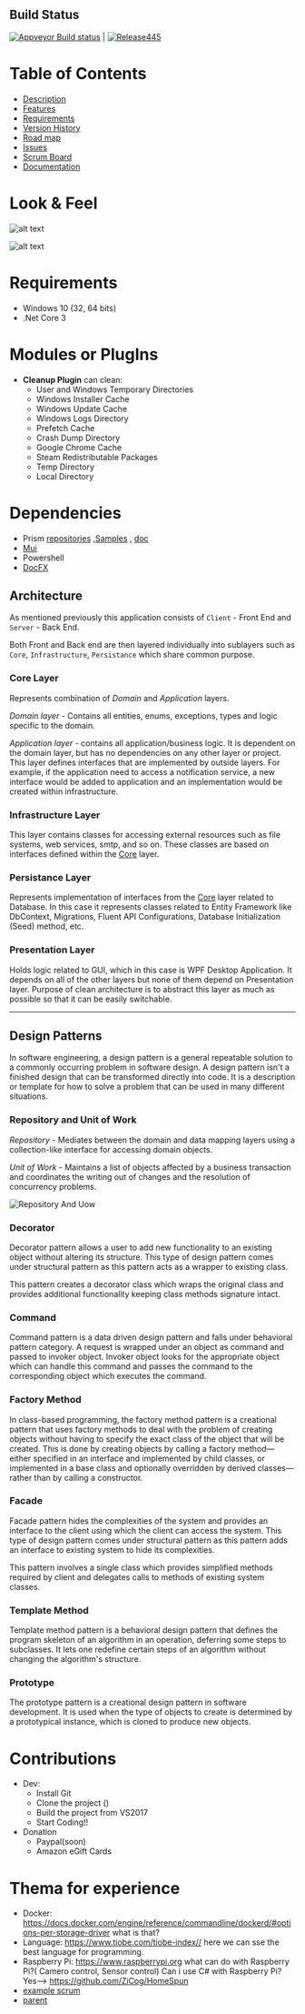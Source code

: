## Build Status

 [![Appveyor Build status](https://ci.appveyor.com/api/projects/status/t7p3ywv3msu5ahl7/branch/develop?svg=true)](https://ci.appveyor.com/project/Ghislain1/zoeprog) |  [![Release445](https://img.shields.io/github/release/firstfloorsoftware/mui.svg)](https://github.com/Ghislain1/ZoeProg/releases/tag/v0.2-alpha)



# Table of Contents
  - [Description](https://github.com/Ghislain1/ZoeProg/wiki)
  - [Features](https://github.com/Ghislain1/ZoeProg/wiki)
  - [Requirements](https://github.com/Ghislain1/ZoeProg/wiki)
  - [Version History](https://github.com/Ghislain1/ZoeProg/wiki)
  - [Road map](https://github.com/Ghislain1/ZoeProg/wiki)
  - [Issues](https://github.com/Ghislain1/ZoeProg/issues)
  - [Scrum Board](https://github.com/Ghislain1/ZoeProg/projects/1)
  - [Documentation](https://ghislain1.github.io/ZoeProg/api/index.html)

# Look & Feel

![alt text](https://github.com/Ghislain1/ZoeProg/blob/master/docDev/imgs/1.JPG)

![alt text](https://github.com/Ghislain1/ZoeProg/blob/master/docDev/imgs/2.JPG)
 

# Requirements
- Windows  10 (32, 64 bits)
- .Net Core 3

# Modules or PlugIns
- <b>Cleanup Plugin</b> can clean:
  + User and Windows Temporary Directories
  + Windows Installer Cache
  + Windows Update Cache
  + Windows Logs Directory
  + Prefetch Cache
  + Crash Dump Directory
  + Google Chrome Cache
  + Steam Redistributable Packages
  + Temp Directory
  + Local Directory
  
  
# Dependencies
- Prism [repositories](https://github.com/PrismLibrary/Prism) ,[Samples](https://github.com/PrismLibrary/Prism-Samples-Wpf) , [doc](http://prismlibrary.github.io/docs/)
- [Mui](https://github.com/firstfloorsoftware/mui/wiki)
- Powershell
- [DocFX](https://dotnet.github.io/docfx/tutorial/intro_template.html)

## Architecture

As mentioned previously this application consists of `Client` - Front End and `Server` - Back End. 

Both Front and Back end are then layered individually into sublayers such as `Core`, `Infrastructure`, `Persistance` which share common purpose.

### Core Layer

Represents combination of *Domain* and *Application* layers. 

*Domain layer* - Contains all entities, enums, exceptions, types and logic specific to the domain.

*Application layer* - contains all application/business logic. It is dependent on the domain layer, but has no dependencies on any other layer or project. This layer defines interfaces that are implemented by outside layers. For example, if the application need to access a notification service, a new interface would be added to application and an implementation would be created within infrastructure.

### Infrastructure Layer

This layer contains classes for accessing external resources such as file systems, web services, smtp, and so on. These classes are based on interfaces defined within the [Core](#core-layer) layer.

### Persistance Layer

Represents implementation of interfaces from the [Core](#core-layer) layer related to Database. 
In this case it represents classes related to Entity Framework like DbContext, Migrations, Fluent API Configurations, Database Initialization (Seed) method, etc.


### Presentation Layer

Holds logic related to GUI, which in this case is WPF Desktop Application. It depends on all of the other layers but none of them depend on Presentation layer. Purpose of clean architecture is to abstract this layer as much as possible so that it can be easily switchable.

---

## Design Patterns

In software engineering, a design pattern is a general repeatable solution to a commonly occurring problem in software design. A design pattern isn't a finished design that can be transformed directly into code. It is a description or template for how to solve a problem that can be used in many different situations.

### Repository and Unit of Work

*Repository* - Mediates between the domain and data mapping layers using a collection-like interface for accessing domain objects.

*Unit of Work* - Maintains a list of objects affected by a business transaction and coordinates the writing out of changes and the resolution of concurrency problems.

![Repository And Uow](doc/repository-and-uow.png)

### Decorator

Decorator pattern allows a user to add new functionality to an existing object without altering its structure. This type of design pattern comes under structural pattern as this pattern acts as a wrapper to existing class.

This pattern creates a decorator class which wraps the original class and provides additional functionality keeping class methods signature intact.

### Command

Command pattern is a data driven design pattern and falls under behavioral pattern category. A request is wrapped under an object as command and passed to invoker object. Invoker object looks for the appropriate object which can handle this command and passes the command to the corresponding object which executes the command.

### Factory Method

In class-based programming, the factory method pattern is a creational pattern that uses factory methods to deal with the problem of creating objects without having to specify the exact class of the object that will be created. This is done by creating objects by calling a factory method—either specified in an interface and implemented by child classes, or implemented in a base class and optionally overridden by derived classes—rather than by calling a constructor.

### Facade

Facade pattern hides the complexities of the system and provides an interface to the client using which the client can access the system. This type of design pattern comes under structural pattern as this pattern adds an interface to existing system to hide its complexities.

This pattern involves a single class which provides simplified methods required by client and delegates calls to methods of existing system classes.

### Template Method

Template method pattern is a behavioral design pattern that defines the program skeleton of an algorithm in an operation, deferring some steps to subclasses. It lets one redefine certain steps of an algorithm without changing the algorithm's structure.

### Prototype

The prototype pattern is a creational design pattern in software development. It is used when the type of objects to create is determined by a prototypical instance, which is cloned to produce new objects.

# Contributions
- Dev:
     + Install Git
     + Clone the project ()
     + Build the project from VS2017
     + Start Coding!!
 - Donation
     + Paypal(soon)
     + Amazon eGift Cards


  # Thema for experience
  * Docker: https://docs.docker.com/engine/reference/commandline/dockerd/#options-per-storage-driver
           what is that?
  * Language: https://www.tiobe.com/tiobe-index//  here we can sse the best language for programming.
  * Raspberry Pi:  https://www.raspberrypi.org
       what can do with Raspberry Pi?( Camero control, Sensor control)
       Can i use C# with Raspberry Pi? Yes--> https://github.com/ZiCog/HomeSpun
  * [example scrum](https://github.com/bbougot/Popcorn/projects/1)
  * [parent](https://github.com/Zeeex/XTR-Toolbox/edit/master/README.md)
           
  
  

